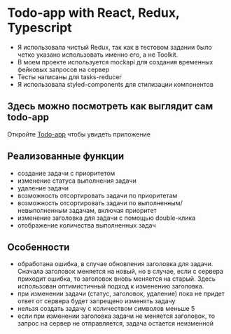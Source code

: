 # Todo-app with React, Redux, Typescript

- Я использовала чистый Redux, так как в тестовом задании было четко указано использовать именно его, а не Toolkit.
- В моем проекте используется mockapi для создания временных фейковых запросов на сервер
- Тесты написаны для tasks-reducer
- Я использовала styled-components для стилизации компонентов

## Здесь можно посмотреть как выглядит сам todo-app

Откройте [Todo-app](https://persistent-fox.github.io/todo-app/) чтобы увидеть приложение

## Реализованные функции

- создание задачи с приоритетом
- изменение статуса выполнения задачи
- удаление задачи
- возможность отсортировать задачи по приоритетам
- возможность отсортировать задачи по выполненным/невыполненным задачам, включая приоритет
- изменение заголовка для задачи с помощью double-клика
- отображение количества выполненных задач

## Особенности

- обработана ошибка, в случае обновления заголовка для задачи. Сначала заголовок меняется на новый, но в случае, если с сервера приходит ошибка, то заголовок вновь меняется на старый. Здесь использован оптимистичный подход к изменению заголовка.
- при изменении задачи (статус, заголовок, удаление) пока не придет ответ от сервера будет запрещено изменять задачу
- нельзя создать задачу с количеством символов меньше 5
- если при изменении заголовка задачи не меняется заголовок, то запрос на сервер не отправляется, задача остается неизменной
